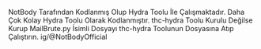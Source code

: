 NotBody Tarafından Kodlanmış Olup Hydra Toolu İle Çalışmaktadır.
Daha Çok Kolay Hydra Toolu Olarak Kodlanmıştır.
thc-hydra Toolu Kurulu Değilse Kurup MailBrute.py İsimli Dosyayı thc-hydra Toolunun Dosyasına Atıp Çalıştırın.
ig/@NotBodyOfficial
